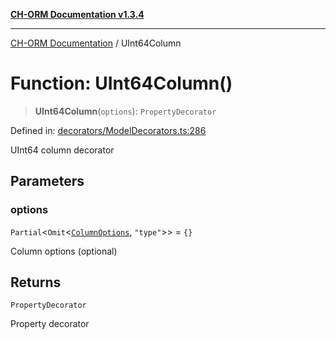 [**CH-ORM Documentation v1.3.4**](../README.md)

***

[CH-ORM Documentation](../globals.md) / UInt64Column

# Function: UInt64Column()

> **UInt64Column**(`options`): `PropertyDecorator`

Defined in: [decorators/ModelDecorators.ts:286](https://github.com/iarayan/ch-orm/blob/main/src/decorators/ModelDecorators.ts#L286)

UInt64 column decorator

## Parameters

### options

`Partial`\<`Omit`\<[`ColumnOptions`](../interfaces/ColumnOptions.md), `"type"`\>\> = `{}`

Column options (optional)

## Returns

`PropertyDecorator`

Property decorator
